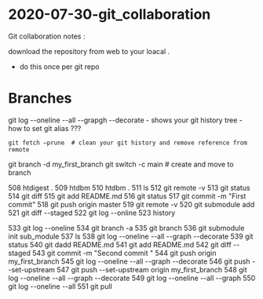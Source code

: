# 2020-07-30-git_collaboration

Git collaboration notes : 

download the repository from web to your loacal . 
- do this once per git repo 

# Branches 





git log --oneline --all --grapgh --decorate  - shows your git history tree 
	- how to set git alias ???

	git fetch —prune  # clean your git history and remove reference from remote 
git branch -d my_first_branch
git switch -c main   # create and move to  branch 

  508  htdigest .
  509  htdbm 
  510  htdbm . 
  511  ls
  512  git remote -v 
  513  git status 
  514  git diff 
  515  git add README.md
  516  git status 
  517  git commit -m "First  commit"
  518  git push origin master 
  519  git remote -v 
  520  git submodule add 
  521  git diff --staged 
  522  git log --online 
  523  history 

  533  git log --oneline 
  534  git branch -a 
  535  git branch 
  536  git submodule init sub_module
  537  ls
  538  git log --oneline --all --graph --decorate 
  539  git status 
  540  git dadd README.md
  541  git add README.md
  542  git diff --staged 
  543  git commit -m "Second commit "
  544  git push origin my_first_branch 
  545  git log --oneline --all --graph --decorate 
  546  git push --set-upstream 
  547      git push --set-upstream origin my_first_branch
  548  git log --oneline --all --graph --decorate 
  549  git log --oneline --all --graph
  550  git log --oneline --all 
  551  git pull 




